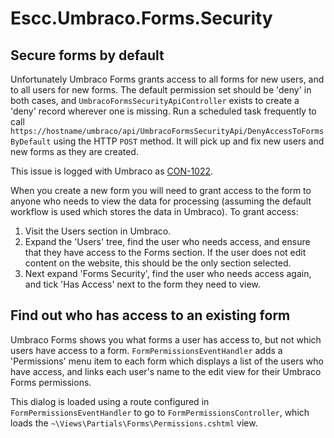 # Escc.Umbraco.Forms.Security

## Secure forms by default

Unfortunately Umbraco Forms grants access to all forms for new users, and to all users for new forms. The default permission set should be 'deny' in both cases, and `UmbracoFormsSecurityApiController` exists to create a 'deny' record wherever one is missing. Run a scheduled task frequently to call `https://hostname/umbraco/api/UmbracoFormsSecurityApi/DenyAccessToFormsByDefault` using the HTTP `POST` method. It will pick up and fix new users and new forms as they are created.

This issue is logged with Umbraco as [CON-1022](http://issues.umbraco.org/issue/CON-1022).

When you create a new form you will need to grant access to the form to anyone who needs to view the data for processing (assuming the default workflow is used which stores the data in Umbraco). To grant access: 

1. Visit the Users section in Umbraco. 
2. Expand the 'Users' tree, find the user who needs access, and ensure that they have access to the Forms section. If the user does not edit content on the website, this should be the only section selected. 
3. Next expand 'Forms Security', find the user who needs access again, and tick 'Has Access' next to the form they need to view. 

## Find out who has access to an existing form

Umbraco Forms shows you what forms a user has access to, but not which users have access to a form. `FormPermissionsEventHandler` adds a 'Permissions' menu item to each form which displays a list of the users who have access, and links each user's name to the edit view for their Umbraco Forms permissions.

This dialog is loaded using a route configured in `FormPermissionsEventHandler` to go to `FormPermissionsController`, which loads the `~\Views\Partials\Forms\Permissions.cshtml` view. 